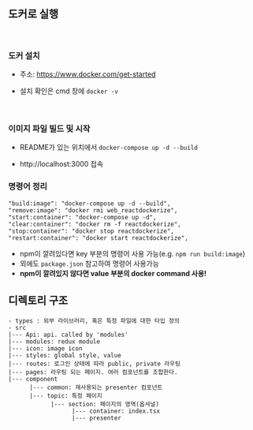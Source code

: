 ## 도커로 실행

<br>

### 도커 설치

- 주소: https://www.docker.com/get-started

- 설치 확인은 cmd 창에 `docker -v`

<br>

### 이미지 파일 빌드 및 시작

- README가 있는 위치에서 `docker-compose up -d --build`

- http://localhost:3000 접속

### 명령어 정리

```
"build:image": "docker-compose up -d --build",
"remove:image": "docker rmi web_reactdockerize",
"start:container": "docker-compose up -d",
"clear:container": "docker rm -f reactdockerize",
"stop:container": "docker stop reactdockerize",
"restart:container": "docker start reactdockerize",
```

- npm이 깔려있다면 key 부분의 명령어 사용 가능(e.g. `npm run build:image`)
- 외에도 `package.json` 참고하여 명령어 사용가능
- **npm이 깔려있지 않다면 value 부분의 docker command 사용!**

## 디렉토리 구조

```
- types : 외부 라이브러리, 혹은 특정 파일에 대한 타입 정의
- src
|--- Api: api. called by 'modules'
|--- modules: redux module
|--- icon: image icon
|--- styles: global style, value
|--- routes: 로그인 상태에 따라 public, private 라우팅
|--- pages: 라우팅 되는 페이지. 여러 컴포넌트를 조합한다.
|--- component
      |--- common: 재사용되는 presenter 컴포넌트
      |--- topic: 특정 페이지
            |--- section: 페이지의 영역(옵셔널)
                  |--- container: index.tsx
                  |--- presenter
```
